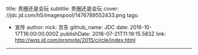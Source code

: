 title: 贵圈还是会玩
subtitle: 贵圈还是会玩
cover: //jdc.jd.com/h5/imagespool/1476789552433.png
tags:
  - 宣传
author:
  nick: 京东
  github_name: JDC
date: 2016-10-17T16:00:00.000Z
publishDate: 2016-07-21T11:19:15.583Z
link: http://wqs.jd.com/promote/2015/circle/index.html
---